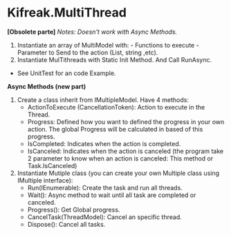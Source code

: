 # Kifreak.MultiThread

**[Obsolete parte]**
*Notes: Doesn't work with Async Methods.*
1) Instantiate an array of MultiModel with:
		- Functions to execute
		- Parameter to Send to the action (List, string ,etc).
2) Instantiate MulTithreads with Static Init Method. And Call RunAsync.
* See UnitTest for an code Example.

**Async Methods (new part)**
1) Create a class inherit from IMultipleModel. Have 4 methods:
    - ActionToExecute (CancellationToken): Action to execute in the Thread.
    - Progress: Defined how you want to defined the progress in your own action. The global Progress will be calculated in based of this progress.
    - IsCompleted: Indicates when the action is completed.
    - IsCanceled: Indicates when the action is canceled (the program take 2 parameter to know when an action is canceled: This method or Task.IsCanceled)
2) Instantiate Mutiple class (you can create your own Multiple class using IMultiple interface):
    - Run(IEnumerable<IMultipleModel>): Create the task and run all threads.
    - Wait(): Async method to wait until all task are completed or canceled.
    - Progress(): Get Global progress.
    - CancelTask(ThreadModel): Cancel an specific thread.
    - Dispose(): Cancel all tasks.
